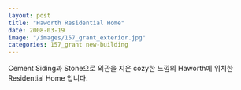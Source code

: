 ```yaml
---
layout: post
title: "Haworth Residential Home"
date: 2008-03-19
image: "/images/157_grant_exterior.jpg"
categories: 157_grant new-building
---
```

Cement Siding과 Stone으로 외관을 지은 cozy한 느낌의 Haworth에 위치한 Residential Home 입니다.
